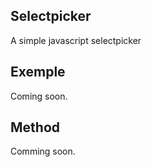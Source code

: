 ## Selectpicker

A simple javascript selectpicker

## Exemple

Coming soon.

## Method

Comming soon.
